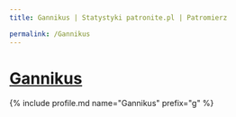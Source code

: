 ```yaml
---
title: Gannikus | Statystyki patronite.pl | Patromierz

permalink: /Gannikus
---
```


# [Gannikus](https://patronite.pl/Gannikus)

{% include profile.md name="Gannikus" prefix="g" %}
